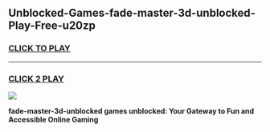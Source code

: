 
## Unblocked-Games-fade-master-3d-unblocked-Play-Free-u20zp
<h3>
<a href="https://premium76.site?title=fade-master-3d-unblocked&ref=23A">CLICK TO PLAY</a></h3>
<hr>

<h3>
<a href="https://premium76.site?title=fade-master-3d-unblocked&ref=23A">CLICK 2 PLAY</a>
  
</h3>

<a href="https://premium76.site?title=fade-master-3d-unblocked&ref=23A"><img src="https://clearcache.store/games.png"></a>


**fade-master-3d-unblocked games unblocked: Your Gateway to Fun and Accessible Online Gaming**
